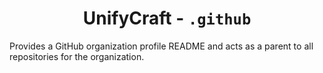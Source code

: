 <div align="center">
  
# UnifyCraft - `.github`
  
</div>

Provides a GitHub organization profile README and acts as a parent to all repositories for the organization.
